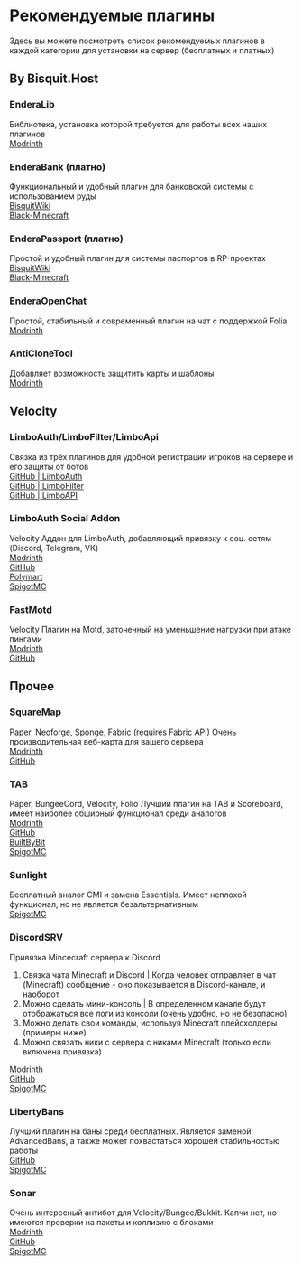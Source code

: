 # Рекомендуемые плагины

Здесь вы можете посмотреть список рекомендуемых плагинов в каждой категории для установки на сервер (бесплатных и платных)

## By Bisquit.Host

### EnderaLib
Библиотека, установка которой требуется для работы всех наших плагинов<br>
[Modrinth](https://modrinth.com/plugin/enderalib)

### EnderaBank (платно)
Функциональный и удобный плагин для банковской системы с использованием руды<br>
[BisquitWiki](/ebank)<br>
[Black-Minecraft](https://black-minecraft.com/resources/enderabank.5300)

### EnderaPassport (платно)
Простой и удобный плагин для системы паспортов в RP-проектах<br>
[BisquitWiki](/epassport)<br>
[Black-Minecraft](https://black-minecraft.com/resources/enderapassport.4881)

### EnderaOpenChat
Простой, стабильный и современный плагин на чат с поддержкой Folia<br>
[Modrinth](https://modrinth.com/plugin/enderaopenchat)

### AntiCloneTool
Добавляет возможность защитить карты и шаблоны<br>
[Modrinth](https://modrinth.com/plugin/anticlonetool)<br>

## Velocity

### LimboAuth/LimboFilter/LimboApi
Связка из трёх плагинов для удобной регистрации игроков на сервере и его защиты от ботов<br>
[GitHub | LimboAuth](https://github.com/Elytrium/LimboAuth/releases)<br>
[GitHub | LimboFilter](https://github.com/Elytrium/LimboFilter/releases)<br>
[GitHub | LimboAPI](https://github.com/Elytrium/LimboAPI/releases)

### LimboAuth Social Addon
Velocity
Аддон для LimboAuth, добавляющий привязку к соц. сетям (Discord, Telegram, VK)<br>
[Modrinth](https://modrinth.com/plugin/limboauth-socialaddon)<br>
[GitHub](https://github.com/Elytrium/LimboAuth-SocialAddon/releases)<br>
[Polymart](https://polymart.org/resource/limboauth-social-addon.2460)<br>
[SpigotMC](https://www.spigotmc.org/resources/limboauth-social-addon.102170)

### FastMotd
Velocity
Плагин на Motd, заточенный на уменьшение нагрузки при атаке пингами<br>
[Modrinth](https://modrinth.com/plugin/fastmotd/versions)<br>
[GitHub](https://github.com/Elytrium/FastMOTD/releases)

## Прочее

### SquareMap
Paper, Neoforge, Sponge, Fabric (requires Fabric API)
Очень производительная веб-карта для вашего сервера<br>
[Modrinth](https://modrinth.com/plugin/squaremap)<br>
[GitHub](https://github.com/jpenilla/squaremap/releases)

### TAB
Paper, BungeeCord, Velocity, Folio
Лучший плагин на TAB и Scoreboard, имеет наиболее обширный функционал среди аналогов<br>
[Modrinth](https://modrinth.com/plugin/tab-was-taken)<br>
[GitHub](https://github.com/NEZNAMY/TAB/releases)<br>
[BuiltByBit](https://builtbybit.com/resources/20631)<br>
[SpigotMC](https://www.spigotmc.org/resources/57806)

### Sunlight
Бесплатный аналог CMI и замена Essentials. Имеет неплохой функционал, но не является безальтернативным<br>
[SpigotMC](https://www.spigotmc.org/resources/sunlight-server-management-plugin-essentials-update-part-ii.67733)

### DiscordSRV
Привязка Mincecraft сервера к Discord

1. Связка чата Minecraft и Discord | Когда человек отправляет в чат (Minecraft) сообщение - оно показывается в Discord-канале, и наоборот 
2. Можно сделать мини-консоль | В определенном канале будут отображаться все логи из консоли (очень удобно, но не безопасно)
3. Можно делать свои команды, используя Minecraft плейсхолдеры (примеры ниже)
4. Можно связать ники с сервера с никами Minecraft (только если включена привязка)

[Modrinth](https://modrinth.com/plugin/discordsrv/versions)<br>
[GitHub](https://github.com/DiscordSRV/DiscordSRV/releases)<br>
[SpigotMC](https://www.spigotmc.org/resources/discordsrv.18494)

### LibertyBans
Лучший плагин на баны среди бесплатных. Является заменой AdvancedBans, а также может похвастаться хорошей стабильностью работы<br>
[GitHub](https://github.com/A248/LibertyBans/releases)<br>
[SpigotMC](https://www.spigotmc.org/resources/libertybans.81063)

### Sonar
Очень интересный антибот для Velocity/Bungee/Bukkit. Капчи нет, но имеются проверки на пакеты и коллизию с блоками<br>
[Modrinth](https://modrinth.com/plugin/sonar)<br>
[GitHub](https://github.com/jonesdevelopment/sonar)<br>
[SpigotMC](https://www.spigotmc.org/resources/sonar.115239)